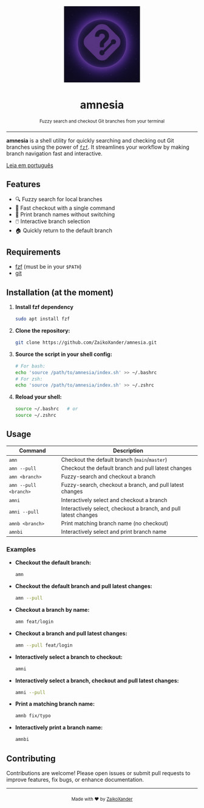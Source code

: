 <div align="center">
  <img src="github/docs/logo-2.png" alt="amnesia logo" width="200"/>
  <h1>amnesia</h1>
  <sup>Fuzzy search and checkout Git branches from your terminal</sup>
</div>

---

**amnesia** is a shell utility for quickly searching and checking out Git branches using the power of [`fzf`](https://github.com/junegunn/fzf). It streamlines your workflow by making branch navigation fast and interactive.

[Leia em português](README_PT.md)

## Features

- 🔍 Fuzzy search for local branches
- 🚀 Fast checkout with a single command
- 📝 Print branch names without switching
- 🖱️ Interactive branch selection
- 🏠 Quickly return to the default branch

## Requirements

- [fzf](https://github.com/junegunn/fzf) (must be in your `$PATH`)
- [git](https://git-scm.com/)

## Installation (at the moment)

1. **Install fzf dependency**
   ```sh
   sudo apt install fzf
   ```

2. **Clone the repository:**
   ```sh
   git clone https://github.com/ZaikoXander/amnesia.git
   ```

3. **Source the script in your shell config:**
   ```sh
   # For bash:
   echo 'source /path/to/amnesia/index.sh' >> ~/.bashrc
   # For zsh:
   echo 'source /path/to/amnesia/index.sh' >> ~/.zshrc
   ```

4. **Reload your shell:**
   ```sh
   source ~/.bashrc   # or
   source ~/.zshrc
   ```

## Usage

| Command                | Description                                      |
|------------------------|--------------------------------------------------|
| `amn`                  | Checkout the default branch (`main`/`master`)    |
| `amn --pull`           | Checkout the default branch and pull latest changes |
| `amn <branch>`         | Fuzzy-search and checkout a branch               |
| `amn --pull <branch>`  | Fuzzy-search, checkout a branch, and pull latest changes |
| `amni`                 | Interactively select and checkout a branch       |
| `amni --pull`          | Interactively select, checkout a branch, and pull latest changes |
| `amnb <branch>`        | Print matching branch name (no checkout)         |
| `amnbi`                | Interactively select and print branch name       |

### Examples

- **Checkout the default branch:**
  ```sh
  amn
  ```
- **Checkout the default branch and pull latest changes:**
  ```sh
  amn --pull
  ```
- **Checkout a branch by name:**
  ```sh
  amn feat/login
  ```
- **Checkout a branch and pull latest changes:**
  ```sh
  amn --pull feat/login
  ```
- **Interactively select a branch to checkout:**
  ```sh
  amni
  ```
- **Interactively select a branch, checkout and pull latest changes:**
  ```sh
  amni --pull
  ```
- **Print a matching branch name:**
  ```sh
  amnb fix/typo
  ```
- **Interactively print a branch name:**
  ```sh
  amnbi
  ```

## Contributing

Contributions are welcome! Please open issues or submit pull requests to improve features, fix bugs, or enhance documentation.

---

<p align="center">
  <sub>Made with ❤️ by <a href="https://github.com/ZaikoXander">ZaikoXander</a></sub>
</p>
